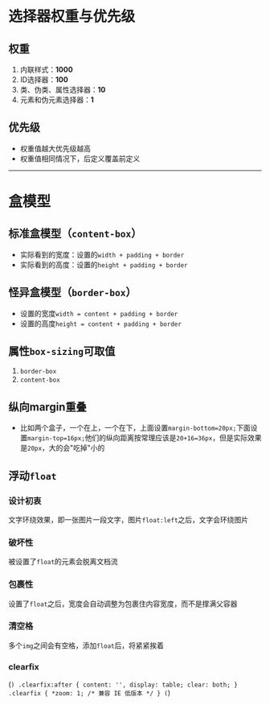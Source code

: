 # 选择器权重与优先级
## 权重
1. 内联样式：**1000**
2. ID选择器：**100**
3. 类、伪类、属性选择器：**10**
4. 元素和伪元素选择器：**1**
## 优先级
- 权重值越大优先级越高
- 权重值相同情况下，后定义覆盖前定义
---
# 盒模型
## 标准盒模型（`content-box`）
- 实际看到的宽度：设置的`width + padding + border`
- 实际看到的高度：设置的`height + padding + border`
## 怪异盒模型（`border-box`）
- 设置的宽度`width = content + padding + border`
- 设置的高度`height = content + padding + border`
## 属性`box-sizing`可取值
1. `border-box`
2. `content-box`
## 纵向margin重叠
- 比如两个盒子，一个在上，一个在下，上面设置`margin-bottom=20px;`下面设置`margin-top=16px;`他们的纵向距离按常理应该是`20+16=36px`，但是实际效果是`20px`，大的会"吃掉"小的
## 浮动`float`
### 设计初衷
文字环绕效果，即一张图片一段文字，图片`float:left`之后，文字会环绕图片
### 破坏性
被设置了`float`的元素会脱离文档流
### 包裹性
设置了`float`之后，宽度会自动调整为包裹住内容宽度，而不是撑满父容器
### 清空格
多个`img`之间会有空格，添加`float`后，将紧紧挨着
### clearfix
(```)
  .clearfix:after {
    content: '',
    display: table;
    clear: both;
   }
   .clearfix {
     *zoom: 1; /* 兼容 IE 低版本 */
   }
(```)
